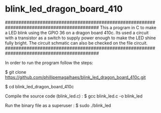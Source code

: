 # blink_led_dragon_board_410

###########################################################################################
This a program in C to make a LED blink using the GPIO 36 on a dragon board 410c.
Its used a circuit with a transistor as a switch to supply power enough to make 
the LED shine fully bright. 
The circuit schmatic can also be checked on the file circuit.
###########################################################################################

In order to run the program follow the steps:

$ git clone https://github.com/phillipemagalhaes/blink_led_dragon_board_410c.git

$ cd blink_led_dragon_board_410c


Compile the source code (blink_led.c) :
$ gcc blink_led.c -o blink_led

Run the binary file as a superuser :
$ sudo ./blink_led
